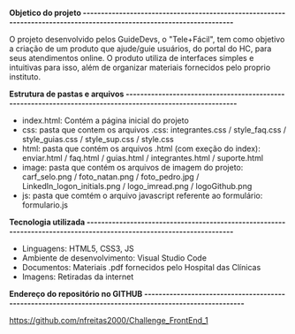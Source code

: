 **Objetico do projeto ----------------------------------------------------------------------------------------------------------------------**

O projeto desenvolvido pelos GuideDevs, o "Tele+Fácil", tem como objetivo a criação de um produto que ajude/guie usuários, do portal do HC,
para seus atendimentos online. O produto utiliza de interfaces simples e intuitivas para isso, além de organizar materiais fornecidos pelo 
proprio instituto.

**Estrutura de pastas e arquivos -----------------------------------------------------------------------------------------------------------**

+ index.html: Contém a página inicial do projeto
+ css: pasta que contem os arquivos .css: integrantes.css / style_faq.css / style_guias.css / style_sup.css / style.css
+ html: pasta que contém os arquivos .html (com exeção do index): enviar.html / faq.html / guias.html / integrantes.html / suporte.html
+ image: pasta que contém os arquivos de imagem do projeto: carf_selo.png / foto_natan.png / foto_pedro.jpg / LinkedIn_logon_initials.png / logo_imread.png / logoGithub.png
+ js: pasta que comtém o arquivo javascript referente ao formulário: formulario.js

**Tecnologia utilizada ---------------------------------------------------------------------------------------------------------------------**

+ Linguagens: HTML5, CSS3, JS
+ Ambiente de desenvolvimento: Visual Studio Code
+ Documentos: Materiais .pdf fornecidos pelo Hospital das Clínicas
+ Imagens: Retiradas da internet

**Endereço do repositório no GITHUB --------------------------------------------------------------------------------------------------------**

https://github.com/nfreitas2000/Challenge_FrontEnd_1
